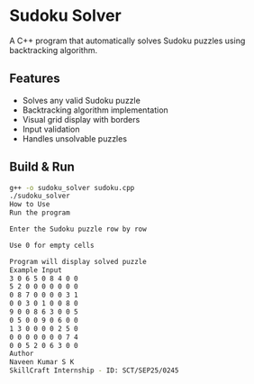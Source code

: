 # Sudoku Solver

A C++ program that automatically solves Sudoku puzzles using backtracking algorithm.

## Features
- Solves any valid Sudoku puzzle
- Backtracking algorithm implementation
- Visual grid display with borders
- Input validation
- Handles unsolvable puzzles

## Build & Run
```bash
g++ -o sudoku_solver sudoku.cpp
./sudoku_solver
How to Use
Run the program

Enter the Sudoku puzzle row by row

Use 0 for empty cells

Program will display solved puzzle
Example Input
3 0 6 5 0 8 4 0 0
5 2 0 0 0 0 0 0 0
0 8 7 0 0 0 0 3 1
0 0 3 0 1 0 0 8 0
9 0 0 8 6 3 0 0 5
0 5 0 0 9 0 6 0 0
1 3 0 0 0 0 2 5 0
0 0 0 0 0 0 0 7 4
0 0 5 2 0 6 3 0 0
Author
Naveen Kumar S K
SkillCraft Internship - ID: SCT/SEP25/0245

